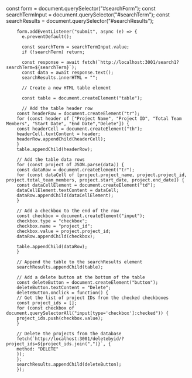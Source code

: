 const form = document.querySelector("#searchForm");
        const searchTermInput = document.querySelector("#searchTerm");
        const searchResults = document.querySelector("#searchResults");
        
        form.addEventListener("submit", async (e) => {
          e.preventDefault();
        
          const searchTerm = searchTermInput.value;
          if (!searchTerm) return;
        
          const response = await fetch(`http://localhost:3001/search1?searchTerm=${searchTerm}`);
          const data = await response.text();
          searchResults.innerHTML = "";
        
          // Create a new HTML table element
        
          const table = document.createElement("table");
        
          // Add the table header row
        const headerRow = document.createElement("tr");
        for (const header of ["Project Name", "Project ID", "Total Team Members", "Start Date", "End Date","Delete"]) {
        const headerCell = document.createElement("th");
        headerCell.textContent = header;
        headerRow.appendChild(headerCell);
        }
        table.appendChild(headerRow);

        // Add the table data rows
        for (const project of JSON.parse(data)) {
        const dataRow = document.createElement("tr");
        for (const dataCell of [project.project_name, project.project_id, project.total_team_members, project.start_date, project.end_date]) {
        const dataCellElement = document.createElement("td");
        dataCellElement.textContent = dataCell;
        dataRow.appendChild(dataCellElement);
        }

        // Add a checkbox to the end of the row
        const checkbox = document.createElement("input");
        checkbox.type = "checkbox";
        checkbox.name = "project_id";
        checkbox.value = project.project_id;
        dataRow.appendChild(checkbox);

        table.appendChild(dataRow);
        }

        // Append the table to the searchResults element
        searchResults.appendChild(table);

        // Add a delete button at the bottom of the table
        const deleteButton = document.createElement("button");
        deleteButton.textContent = "Delete";
        deleteButton.onclick = function() {
        // Get the list of project IDs from the checked checkboxes
        const project_ids = [];
        for (const checkbox of document.querySelectorAll("input[type='checkbox']:checked")) {
        project_ids.push(checkbox.value);
        }

        // Delete the projects from the database
        fetch(`http://localhost:3001/deletebyid/?project_ids=${project_ids.join(",")}`, {
        method: "DELETE"
        });
        };
        searchResults.appendChild(deleteButton);
        });

